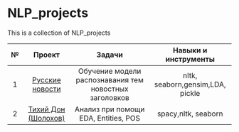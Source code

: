 # NLP_projects
This is a collection of NLP_projects


| №   | Проект  | Задачи |  Навыки и инструменты |
|:-------------:|:------------------:|:---:|:----:|
| 1   |  <a href="https://github.com/NikitaTsekh/Pet_projects/tree/main/Russian_news_TM/">Русские новости</a>  |  Обучение модели распознавания тем новостных заголовков | nltk, seaborn,gensim,LDA, pickle |
| 2   |  <a href="https://github.com/NikitaTsekh/NLP_Projects/tree/main/Sholohov/">Тихий Дон (Шолохов) </a>  | Анализ при помощи EDA, Entities, POS | spacy,nltk, seaborn |
